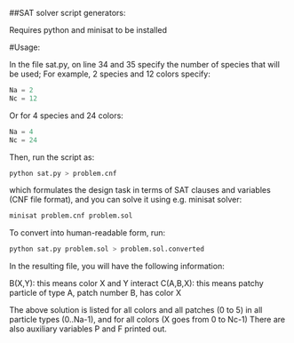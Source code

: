 ##SAT solver script generators:

Requires python and minisat to be installed

#Usage:

In the file sat.py, on line 34 and 35 specify the number of species that will be used; 
For example, 2 species and 12 colors specify:

```python
Na = 2     
Nc = 12     
```

Or for 4 species and 24 colors:

```python
Na = 4     
Nc = 24
```

Then, run the script as:

```bash
python sat.py > problem.cnf
```

which formulates the design task in terms of SAT clauses and variables (CNF file format), and you can solve it using e.g. minisat solver:

```bash
minisat problem.cnf problem.sol
```

To convert into human-readable form, run:

```bash
python sat.py problem.sol > problem.sol.converted
```

In the resulting file, you will have the following information:

B(X,Y): this means color X and Y interact
C(A,B,X): this means patchy particle of type A, patch number B, has color X

The above solution is listed for all colors and all patches (0 to 5) in all particle types (0..Na-1), and for all colors (X goes from 0 to Nc-1)
There are also auxiliary variables P and F printed out. 


